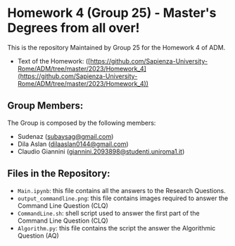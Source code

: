 # Homework 4 (Group 25) - Master's Degrees from all over!

This is the repository Maintained by Group 25 for the Homework 4 of ADM.
- Text of the Homework: ([https://github.com/Sapienza-University-Rome/ADM/tree/master/2023/Homework_4](https://github.com/Sapienza-University-Rome/ADM/tree/master/2023/Homework_4))

## Group Members:
The Group is composed by the following members:
- Sudenaz (subaysag@gmail.com)
- Dila Aslan (dilaaslan0144@gmail.com)
- Claudio Giannini (giannini.2093898@studenti.uniroma1.it)

## Files in the Repository:
- `Main.ipynb`: this file contains all the answers to the Research Questions.
- `output_commandline.png`: this file contains images required to answer the Command Line Question (CLQ)
- `CommandLine.sh`:  shell script used to answer the first part of the Command Line Question (CLQ)
- `Algorithm.py`: this file contains the script the answer the Algorithmic Question (AQ)
